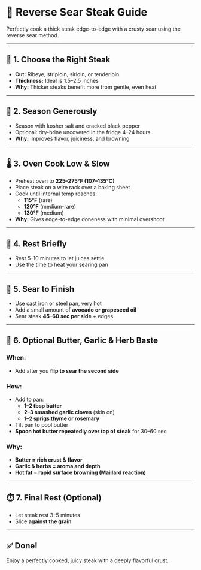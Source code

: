 
# 🥩 Reverse Sear Steak Guide

Perfectly cook a thick steak edge-to-edge with a crusty sear using the reverse sear method.

---

## 🔪 1. Choose the Right Steak
- **Cut:** Ribeye, striploin, sirloin, or tenderloin
- **Thickness:** Ideal is 1.5–2.5 inches
- **Why:** Thicker steaks benefit more from gentle, even heat

---

## 🧂 2. Season Generously
- Season with kosher salt and cracked black pepper
- Optional: dry-brine uncovered in the fridge 4–24 hours
- **Why:** Improves flavor, juiciness, and browning

---

## 🌡️ 3. Oven Cook Low & Slow
- Preheat oven to **225–275°F (107–135°C)**
- Place steak on a wire rack over a baking sheet
- Cook until internal temp reaches:
  - **115°F** (rare)
  - **120°F** (medium-rare)
  - **130°F** (medium)
- **Why:** Gives edge-to-edge doneness with minimal overshoot

---

## 🧼 4. Rest Briefly
- Rest 5–10 minutes to let juices settle
- Use the time to heat your searing pan

---

## 🍳 5. Sear to Finish
- Use cast iron or steel pan, very hot
- Add a small amount of **avocado or grapeseed oil**
- Sear steak **45–60 sec per side** + edges

---

## 🧈 6. Optional Butter, Garlic & Herb Baste

### When:
- Add after you **flip to sear the second side**

### How:
- Add to pan:
  - **1–2 tbsp butter**
  - **2–3 smashed garlic cloves** (skin on)
  - **1–2 sprigs thyme or rosemary**
- Tilt pan to pool butter
- **Spoon hot butter repeatedly over top of steak** for 30–60 sec

### Why:
- **Butter = rich crust & flavor**
- **Garlic & herbs = aroma and depth**
- **Hot fat = rapid surface browning (Maillard reaction)**

---

## ⏱️ 7. Final Rest (Optional)
- Let steak rest 3–5 minutes
- Slice **against the grain**

---

## ✅ Done!
Enjoy a perfectly cooked, juicy steak with a deeply flavorful crust.

